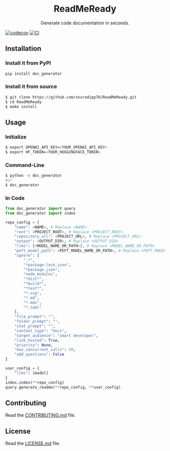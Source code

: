 <h1 align="center"> ReadMeReady</h1>

<p align="center">
  Generate code documentation in seconds.
</p>

[![codecov](https://codecov.io/gh/souradipp76/doc_generator/branch/main/graph/badge.svg?token=doc_generator_token_here)](https://codecov.io/gh/souradipp76/doc_generator)
[![CI](https://github.com/souradipp76/doc_generator/actions/workflows/main.yml/badge.svg)](https://github.com/souradipp76/doc_generator/actions/workflows/main.yml)

## Installation
### Install it from PyPI

```bash
pip install doc_generator
```

### Install it from source

```bash
$ git clone https://github.com/souradipp76/ReadMeReady.git
$ cd ReadMeReady
$ make install
```

## Usage

### Initialize
```bash
$ export OPENAI_API_KEY=<YOUR_OPENAI_API_KEY>
$ export HF_TOKEN=<YOUR_HUGGINGFACE_TOKEN>
```

### Command-Line

```bash
$ python -m doc_generator
#or
$ doc_generator
```

### In Code

```py
from doc_generator import query
from doc_generator import index

repo_config = {
    "name": <NAME>, # Replace <NAME>
    "root": <PROJECT_ROOT>, # Replace <PROJECT_ROOT>
    "repository_url": <PROJECT_URL>, # Replace <PROJECT_URL>
    "output": <OUTPUT_DIR>, # Replace <OUTPUT_DIR>
    "llms": [<MODEL_NAME_OR_PATH>], # Replace <MODEL_NAME_OR_PATH>
    "peft_model_path": <PEFT_MODEL_NAME_OR_PATH>, # Replace <PEFT_MODEL_NAME_OR_PATH>
    "ignore": [
        ".*",
        "*package-lock.json",
        "*package.json",
        "node_modules",
        "*dist*",
        "*build*",
        "*test*",
        "*.svg",
        "*.md",
        "*.mdx",
        "*.toml"
    ],
    "file_prompt": "",
    "folder_prompt": "",
    "chat_prompt": "",
    "content_type": "docs",
    "target_audience": "smart developer",
    "link_hosted": True,
    "priority": None,
    "max_concurrent_calls": 50,
    "add_questions": False
}

user_config = {
    "llms": [model]
}
index.index(**repo_config)
query.generate_readme(**repo_config, **user_config)
```

## Contributing

Read the [CONTRIBUTING.md](CONTRIBUTING.md) file.

## License

Read the [LICENSE.md](LICENSE.md) file.